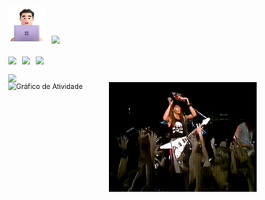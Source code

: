 <h1>
  <img src="gif/Man Technologist Light Skin Tone.png" alt="Man Technologist Light Skin Tone" width="75" height="75"/>&nbsp;
  <img src="https://readme-typing-svg.herokuapp.com/?font=Kanit&size=65&color=2aa889&center=false&vCenter=true&width=500&height=60&duration=4500&pause=3000&lines=‎Bruno+Manganoti;"/>
</h1>

<div display="inline"> 
  <a href="mailto:brunomanganoti@gmail.com"><img width=70 src="https://img.shields.io/badge/Gmail-D14836?style=flat&logo=gmail&logoColor=white"/></a>
  &nbsp;
  <a href="https://linkedin.com/in/bruno-manganoti"><img width=90 src="https://custom-icon-badges.demolab.com/badge/LinkedIn-0A66C2?logo=linkedin-white&logoColor=black"/></a>‎
  &nbsp;
  <a href="https://www.hackerrank.com/profile/brunomanganoti"><img width=110 src="https://img.shields.io/badge/-Hackerrank-00D163?style=flat&logo=HackerRank&logoColor=white"/></a>
</div><br>

<div>
    <img width=415 align="left"  src="https://github-readme-stats.vercel.app/api/top-langs/?username=brunomanganoti&theme=gotham&border_color=2aa889&layout=compact&langs_count=6&locale=pt-br&hide=css"/>
    <img width=300 align="right" src="gif/metallica_metro.gif"/>
</div>

![Gráfico de Atividade](https://github-readme-activity-graph.vercel.app/graph?username=brunomanganoti&hide_title=true&theme=gotham&point=e50914&line=2aa889&area=true&hide_border=true&height=410&days=28)
